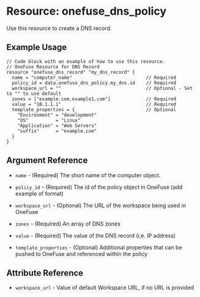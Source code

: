 # Resource: onefuse_dns_policy

Use this resource to create a DNS record.

## Example Usage

```hcl
// Code block with an example of how to use this resource.
// OneFuse Resource for DNS Record
resource "onefuse_dns_record" "my_dns_record" {
  name = "computer_name"                           // Required
  policy_id = data.onefuse_dns_policy.my_dns.id    // Required
  workspace_url = ""                               // Optional - Set to "" to use default
  zones = ["example.com,example1.com"]             // Required
  value = "10.1.1.1"                               // Required
  template_properties = {                          // Optional
    "Environment" = "development"
    "OS"          = "Linux"
    "Application" = "Web Servers"
    "suffix"      = "example.com"
  }
}
```

## Argument Reference

* `name` - (Required) The short name of the computer object.

* `policy_id` - (Required) The id of the policy object in OneFuse (add example of format) 

* `workspace_url` - (Optional) The URL of the workspace being used in OneFuse

* `zones` - (Required) An array of DNS zones

* `value` - (Required) The value of the DNS record (i,e. IP address)

* `template_properties` - (Optional) Additional properties that can be pushed to OneFuse and referenced within the policy

## Attribute Reference

* `workspace_url` - Value of default Workspace URL, if no URL is provided
